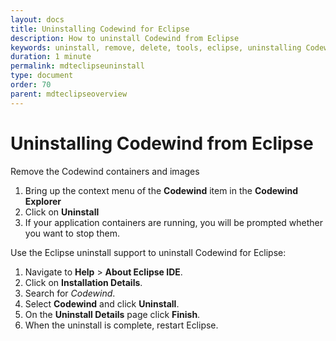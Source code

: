 ```yaml
---
layout: docs
title: Uninstalling Codewind for Eclipse
description: How to uninstall Codewind from Eclipse
keywords: uninstall, remove, delete, tools, eclipse, uninstalling Codewind for Eclipse, restart Eclipse
duration: 1 minute
permalink: mdteclipseuninstall
type: document
order: 70
parent: mdteclipseoverview
---
```


# Uninstalling Codewind from Eclipse

Remove the Codewind containers and images

1. Bring up the context menu of the **Codewind** item in the **Codewind Explorer**
2. Click on **Uninstall**
3. If your application containers are running, you will be prompted whether you want to stop them.

Use the Eclipse uninstall support to uninstall Codewind for Eclipse:

1. Navigate to **Help** > **About Eclipse IDE**.
2. Click on **Installation Details**.
3. Search for *Codewind*.
4. Select **Codewind** and click **Uninstall**.
5. On the **Uninstall Details** page click **Finish**.
6. When the uninstall is complete, restart Eclipse.
